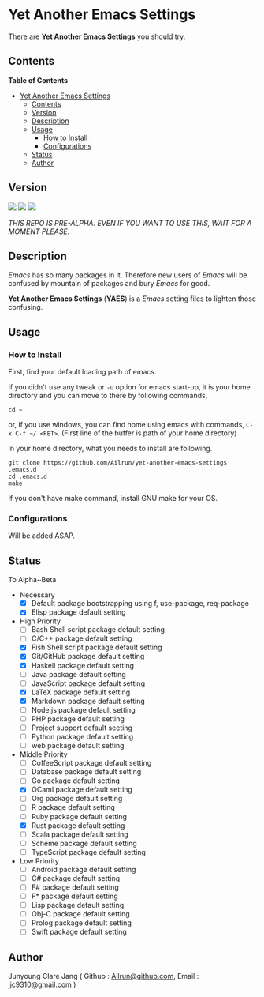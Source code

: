 # Yet Another Emacs Settings #

There are **Yet Another Emacs Settings** you should try.

## Contents ##
<!-- markdown-toc start - Don't edit this section. Run M-x markdown-toc-generate-toc again -->
**Table of Contents**

- [Yet Another Emacs Settings](#yet-another-emacs-settings)
    - [Contents](#contents)
    - [Version](#version)
    - [Description](#description)
    - [Usage](#usage)
        - [How to Install](#how-to-install)
        - [Configurations](#configurations)
    - [Status](#status)
    - [Author](#author)

<!-- markdown-toc end -->

## Version ##
![](https://img.shields.io/badge/Emacs->24.3-green.svg?style=plastic)
![](https://img.shields.io/badge/Version-0.00.10a-lightgrey.svg?style=plastic)
![](https://img.shields.io/badge/Status-Pre--Alpha-yellow.svg?style=plastic)

*THIS REPO IS PRE-ALPHA. EVEN IF YOU WANT TO USE THIS, WAIT FOR A MOMENT PLEASE.*

## Description ##
*Emacs* has so many packages in it. Therefore new users of *Emacs* will be confused by mountain of packages and bury *Emacs* for good.

**Yet Another Emacs Settings** (**YAES**) is a *Emacs* setting files to lighten those confusing.

## Usage ##

### How to Install ###
First, find your default loading path of emacs.

If you didn't use any tweak or `-u` option for emacs start-up, it is your home directory and you can move to there by following commands,

```
cd ~
```

or, if you use windows, you can find home using emacs with commands, `C-x C-f ~/ <RET>`. (First line of the buffer is path of your home directory)

In your home directory, what you needs to install are following.

```
git clone https://github.com/Ailrun/yet-another-emacs-settings .emacs.d
cd .emacs.d
make
```

If you don't have make command, install GNU make for your OS.

### Configurations ###

Will be added ASAP.

## Status ##

To Alpha~Beta

- Necessary
  - [x] Default package bootstrapping using f, use-package, req-package
  - [x] Elisp package default setting
- High Priority
  - [ ] Bash Shell script package default setting
  - [ ] C/C++ package default setting
  - [x] Fish Shell script package default setting
  - [x] Git/GitHub package default setting
  - [x] Haskell package default setting
  - [ ] Java package default setting
  - [ ] JavaScript package default setting
  - [x] LaTeX package default setting
  - [x] Markdown package default setting
  - [ ] Node.js package default setting
  - [ ] PHP package default setting
  - [ ] Project support default seeting
  - [ ] Python package default setting
  - [ ] web package default setting
- Middle Priority
  - [ ] CoffeeScript package default setting
  - [ ] Database package default setting
  - [ ] Go package default setting
  - [x] OCaml package default setting
  - [ ] Org package default setting
  - [ ] R package default setting
  - [ ] Ruby package default setting
  - [x] Rust package default setting
  - [ ] Scala package default setting
  - [ ] Scheme package default setting
  - [ ] TypeScript package default setting
- Low Priority
  - [ ] Android package default setting
  - [ ] C# package default setting
  - [ ] F# package default setting
  - [ ] F* package default setting
  - [ ] Lisp package default setting
  - [ ] Obj-C package default setting
  - [ ] Prolog package default setting
  - [ ] Swift package default setting

## Author ##
Junyoung Clare Jang ( Github : Ailrun@github.com, Email : jjc9310@gmail.com )
